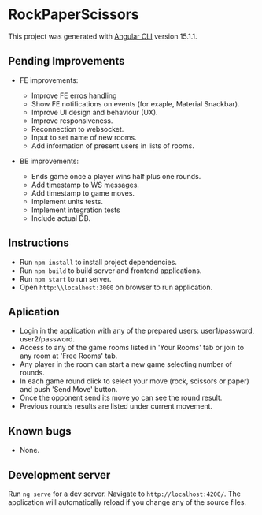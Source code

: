 # RockPaperScissors

This project was generated with [Angular CLI](https://github.com/angular/angular-cli) version 15.1.1.

## Pending Improvements

* FE improvements:
  * Improve FE erros handling
  * Show FE notifications on events (for exaple, Material Snackbar).
  * Improve UI design and behaviour (UX).
  * Improve responsiveness.
  * Reconnection to websocket.
  * Input to set name of new rooms.
  * Add information of present users in lists of rooms.

* BE improvements:
  * Ends game once a player wins half plus one rounds.
  * Add timestamp to WS messages.
  * Add timestamp to game moves.
  * Implement units tests.
  * Implement integration tests
  * Include actual DB.

## Instructions

* Run `npm install` to install project dependencies.
* Run `npm build` to build server and frontend applications.
* Run `npm start` to run server.
* Open `http:\\localhost:3000` on browser to run application.

## Aplication 

* Login in the application with any of the prepared users: user1/password, user2/password.
* Access to any of the game rooms listed in 'Your Rooms' tab or join to any room at 'Free Rooms' tab.
* Any player in the room can start a new game selecting number of rounds.
* In each game round click to select your move (rock, scissors or paper) and push 'Send Move' button.
* Once the opponent send its move yo can see the round result.
* Previous rounds results are listed under current movement.

## Known bugs

* None.

## Development server

Run `ng serve` for a dev server. Navigate to `http://localhost:4200/`. The application will automatically reload if you change any of the source files.

